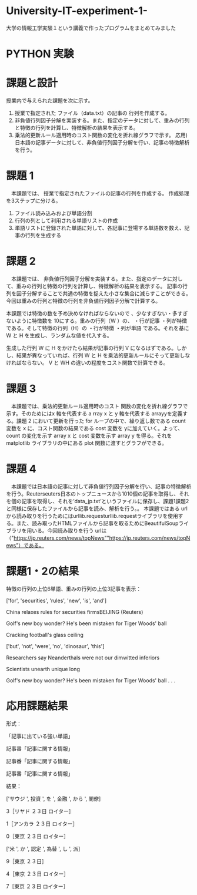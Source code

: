 # University-IT-experiment-1-
大学の情報工学実験１という講義で作ったプログラムをまとめてみました

# PYTHON 実験

# 課題と設計
授業内で与えられた課題を次に示す。
1) 授業で指定された ファイル（data.txt）の記事の 行列を作成する。
2) 非負値行列因子分解を実装する。また、指定のデータに対して、重みの行列と特徴の行列を計算し、特徴解析の結果を表示する。
3) 乗法的更新ルール適用時のコスト関数の変化を折れ線グラフで示す。
応用) 日本語の記事データに対して、非負値行列因子分解を行い、記事の特徴解析を行う。

# 課題 1
　本課題では、 授業で指定されたファイルの記事の行列を作成する。
作成処理を3ステップに分ける。
1. ファイル読み込みおよび単語分割
2. 行列の列として利用される単語リストの作成
3. 単語リストに登録された単語に対して、各記事に登場する単語数を数え、記事の行列を生成する

# 課題 2
　本課題では、 非負値行列因子分解を実装する。また、指定のデータに対して、重みの行列と特徴の行列を計算し、特徴解析の結果を表示する。
記事の行列を因子分解することで共通の特徴を捉えた小さな集合に減らすことができる。今回は重みの行列と特徴の行列を非負値行列因子分解で計算する。

本課題では特徴の数を予め決めなければならないので 、少なすぎない・多すぎないように特徴数を 10にする。重みの行列（W ）の、
・行が記事
・列が特徴
である。そして特徴の行列（H）の
・行が特徴
・列が単語
である。それを基にW と H を生成し、ランダムな値を代入する。

生成した行列 W に H をかけたら結果が記事の行列 V になるはずである。しかし、結果が異なっていれば、行列 W と H を乗法的更新ルールにそって更新しなければならない。 V と WH の違いの程度をコスト関数で計算できる。

# 課題 3
　本課題では、乗法的更新ルール適用時のコスト 関数の変化を折れ線グラフで示す。そのためにはx 軸を代表する a rray x と y 軸を代表する arrayyを定義する。課題 2 において更新を行った for ループの中で、繰り返し数である count 変数を x に、コスト関数の結果である cost 変数を yに加えていく。よって、 count の変化を示す array x と cost 変数を示す array y を得る。それをmatplotlib ライブラリの中にある plot 関数に渡すとグラフができる。

# 課題 4
　本課題では日本語の記事に対して非負値行列因子分解を行い、記事の特徴解析を行う。Reuterseuters日本のトップニュースから1010個の記事を取得し、それを個の記事を取得し、それを’data_jp.txt’というファイルに保存し、課題1課題2と同様に保存したファイルから記事を読み、解析を行う。。
 本課題ではある url から読み取りを行うためにはurllib.requesturllib.requestライブラリを使用する。また、読み取ったHTMLファイルから記事を取るためにBeautifulSoupライブラリを用いる。今回読み取りを行う urlは（"https://jp.reuters.com/news/topNews""https://jp.reuters.com/news/topNews"）である。

# 課題1・2の結果
特徴の行列の上位6単語、重みの行列の上位3記事を表示：

['for', 'securities', 'rules', 'new', 'is', 'and']

China relaxes rules for securities firmsBEIJING (Reuters)

Golf's new boy wonder? He's been mistaken for Tiger Woods' ball

Cracking football's glass ceiling

['but', 'not', 'were', 'no', 'dinosaur', 'this']

Researchers say Neanderthals were not our dimwitted inferiors

Scientists unearth unique long

Golf's new boy wonder? He's been mistaken for Tiger Woods' ball
.
.
.

# 応用課題結果
形式：

「記事に出ている強い単語」

記事番「記事に関する情報」

記事番「記事に関する情報」

記事番「記事に関する情報」

結果：

['サウジ ', 投資 ', を ', 金融 ', から ', 閣僚]

3［リヤド ２３日 ロイター］

1［アンカラ ２３日 ロイター］

0［東京 ２３日 ロイター］


['米 ', か ', 認定 ', 為替 ', し ', 派]

9［東京 ２３日］

4［東京 ２３日 ロイター］

7［東京 ２３日 ロイター］

